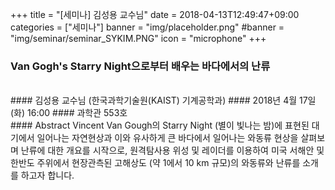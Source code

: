 +++
title = "[세미나] 김성용 교수님"
date = 2018-04-13T12:49:47+09:00
categories = ["세미나"]
banner = "img/placeholder.png"
#banner = "img/seminar/seminar_SYKIM.PNG"
icon = "microphone"
+++
### Van Gogh's Starry Night으로부터 배우는 바다에서의 난류
<br>
#### 김성용 교수님 (한국과학기술원(KAIST) 기계공학과)
#### 2018년 4월 17일 (화) 16:00
#### 과학관 553호
<br>
#### Abstract
Vincent Van Gough의 Starry Night (별이 빛나는 밤)에 표현된 대기에서 일어나는 자연현상과 이와 유사하게 큰 바다에서 일어나는 와동류 현상을 살펴보며 난류에 대한 개요를 시작으로, 원격탐사용 위성 및 레이더를 이용하여 미국 서해안 및 한반도 주위에서 현장관측된 고해상도 (약 1에서 10 km 규모)의 와동류와 난류를 소개를 하고자 합니다.

<br>

 <div class='image'>
 <img src="/img/seminar/seminar_SYKIM.PNG" class="img-responsive" alt="">
 </div>

 <br>
